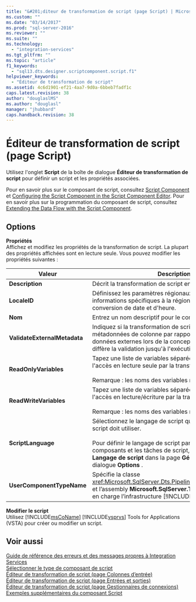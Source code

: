 ```yaml
---
title: "&#201;diteur de transformation de script (page Script) | Microsoft Docs"
ms.custom: ""
ms.date: "03/14/2017"
ms.prod: "sql-server-2016"
ms.reviewer: ""
ms.suite: ""
ms.technology: 
  - "integration-services"
ms.tgt_pltfrm: ""
ms.topic: "article"
f1_keywords: 
  - "sql13.dts.designer.scriptcomponent.script.f1"
helpviewer_keywords: 
  - "Éditeur de transformation de script"
ms.assetid: 4c6d1901-ef21-4aa7-9d0a-6bbeb7fadf1c
caps.latest.revision: 38
author: "douglaslMS"
ms.author: "douglasl"
manager: "jhubbard"
caps.handback.revision: 38
---
```

# &#201;diteur de transformation de script (page Script)
  Utilisez l'onglet **Script** de la boîte de dialogue **Éditeur de transformation de script** pour définir un script et les propriétés associées.  
  
 Pour en savoir plus sur le composant de script, consultez [Script Component](../../../integration-services/data-flow/transformations/script-component.md) et [Configuring the Script Component in the Script Component Editor](../../../integration-services/extending-packages-scripting/data-flow-script-component/configuring-the-script-component-in-the-script-component-editor.md). Pour en savoir plus sur la programmation du composant de script, consultez [Extending the Data Flow with the Script Component](../../../integration-services/extending-packages-scripting/data-flow-script-component/extending-the-data-flow-with-the-script-component.md).  
  
## Options  
 **Propriétés**  
 Affichez et modifiez les propriétés de la transformation de script. La plupart des propriétés affichées sont en lecture seule. Vous pouvez modifier les propriétés suivantes :  
  
|Valeur|Description|  
|-----------|-----------------|  
|**Description**|Décrit la transformation de script en terme de fonction.|  
|**LocaleID**|Définissez les paramètres régionaux pour fournir des informations spécifiques à la région relatives au tri et à la conversion de date et d'heure.|  
|**Nom**|Entrez un nom descriptif pour le composant.|  
|**ValidateExternalMetadata**|Indiquez si la transformation de script valide les métadonnées de colonne par rapport aux sources de données externes lors de la conception. La valeur **false** diffère la validation jusqu'à l'exécution.|  
|**ReadOnlyVariables**|Tapez une liste de variables séparées par une virgule pour l'accès en lecture seule par la transformation de script.<br /><br /> Remarque : les noms des variables respectent la casse.|  
|**ReadWriteVariables**|Tapez une liste de variables séparées par une virgule pour l'accès en lecture/écriture par la transformation de script.<br /><br /> Remarque : les noms des variables respectent la casse.|  
|**ScriptLanguage**|Sélectionnez le langage de script que le composant de script doit utiliser.<br /><br /> Pour définir le langage de script par défaut pour les composants et les tâches de script, utilisez l'option **Langage de script** dans la page **Général** de la boîte de dialogue **Options** .|  
|**UserComponentTypeName**|Spécifie la classe <xref:Microsoft.SqlServer.Dts.Pipeline.ScriptComponentHost> et l’assembly **Microsoft.SqlServer.TxScript** qui prennent en charge l’infrastructure [!INCLUDE[ssNoVersion](../../../includes/ssnoversion-md.md)].|  
  
 **Modifier le script**  
 Utilisez [!INCLUDE[msCoName](../../../includes/msconame-md.md)] [!INCLUDE[vsprvs](../../../includes/vsprvs-md.md)] Tools for Applications (VSTA) pour créer ou modifier un script.  
  
## Voir aussi  
 [Guide de référence des erreurs et des messages propres à Integration Services](../../../integration-services/integration-services-error-and-message-reference.md)   
 [Sélectionner le type de composant de script](../../../integration-services/data-flow/transformations/select-script-component-type.md)   
 [Éditeur de transformation de script &#40;page Colonnes d’entrée&#41;](../../../integration-services/data-flow/transformations/script-transformation-editor-input-columns-page.md)   
 [Éditeur de transformation de script &#40;page Entrées et sorties&#41;](../../../integration-services/data-flow/transformations/script-transformation-editor-inputs-and-outputs-page.md)   
 [Éditeur de transformation de script &#40;page Gestionnaires de connexions&#41;](../../../integration-services/data-flow/transformations/script-transformation-editor-connection-managers-page.md)   
 [Exemples supplémentaires du composant Script](../../../integration-services/extending-packages-scripting-data-flow-script-component-examples/additional-script-component-examples.md)  
  
  